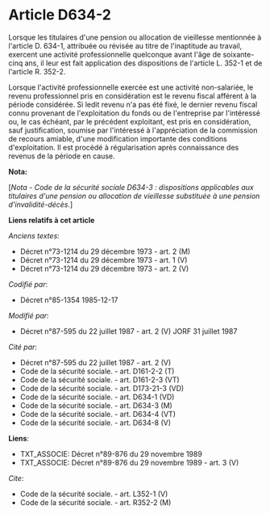 # Article D634-2

Lorsque les titulaires d'une pension ou allocation de vieillesse mentionnée à l'article D. 634-1, attribuée ou révisée au
titre de l'inaptitude au travail, exercent une activité professionnelle quelconque avant l'âge de soixante-cinq ans, il leur
est fait application des dispositions de l'article L. 352-1 et de l'article R. 352-2. 

Lorsque l'activité professionnelle exercée est une activité non-salariée, le revenu professionnel pris en considération est
le revenu fiscal afférent à la période considérée. Si ledit revenu n'a pas été fixé, le dernier revenu fiscal connu provenant
de l'exploitation du fonds ou de l'entreprise par l'intéressé ou, le cas échéant, par le précédent exploitant, est pris en
considération, sauf justification, soumise par l'intéressé à l'appréciation de la commission de recours amiable, d'une
modification importante des conditions d'exploitation. Il est procédé à régularisation après connaissance des revenus de la
période en cause.

**Nota:**

[*Nota - Code de la sécurité sociale D634-3 : dispositions applicables aux titulaires d'une pension ou allocation de
vieillesse substituée à une pension d'invalidité-décès.*]

**Liens relatifs à cet article**

_Anciens textes_:

  - Décret n°73-1214 du 29 décembre 1973 - art. 2 (M)
  - Décret n°73-1214 du 29 décembre 1973 - art. 1 (V)
  - Décret n°73-1214 du 29 décembre 1973 - art. 2 (V)

_Codifié par_:

  - Décret n°85-1354 1985-12-17

_Modifié par_:

  - Décret n°87-595 du 22 juillet 1987 - art. 2 (V) JORF 31 juillet 1987

_Cité par_:

  - Décret n°87-595 du 22 juillet 1987 - art. 2 (V)
  - Code de la sécurité sociale. - art. D161-2-2 (T)
  - Code de la sécurité sociale. - art. D161-2-3 (VT)
  - Code de la sécurité sociale. - art. D173-21-3 (VD)
  - Code de la sécurité sociale. - art. D634-1 (VD)
  - Code de la sécurité sociale. - art. D634-3 (M)
  - Code de la sécurité sociale. - art. D634-4 (VT)
  - Code de la sécurité sociale. - art. D634-8 (V)

**Liens**:

  - TXT_ASSOCIE: Décret n°89-876 du 29 novembre 1989
  - TXT_ASSOCIE: Décret n°89-876 du 29 novembre 1989 - art. 3 (V)

_Cite_:

  - Code de la sécurité sociale. - art. L352-1 (V)
  - Code de la sécurité sociale. - art. R352-2 (M)
